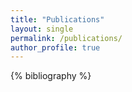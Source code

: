 ```yaml
---
title: "Publications"
layout: single
permalink: /publications/ 
author_profile: true
---
```


{% bibliography %}